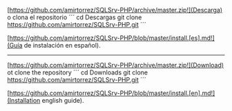 [https://github.com/amirtorrez/SQLSrv-PHP/archive/master.zip!](Descarga) o clona el repositorio
´´´
cd Descargas
git clone https://github.com/amirtorrez/SQLSrv-PHP.git
´´´

[https://github.com/amirtorrez/SQLSrv-PHP/blob/master/install.[es].md!](Guía de instalación en español).

------------------------------------

[https://github.com/amirtorrez/SQLSrv-PHP/archive/master.zip!](Download) ot clone the repository
´´´
cd Downloads
git clone https://github.com/amirtorrez/SQLSrv-PHP.git
´´´

[https://github.com/amirtorrez/SQLSrv-PHP/blob/master/install.[en].md!](Installation english guide).
